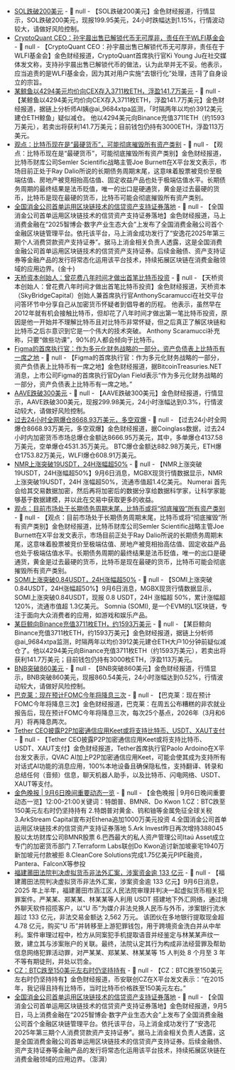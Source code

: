 - [SOL跌破200美元]() - 📰 null - 【SOL跌破200美元】金色财经报道，行情显示，SOL跌破200美元，现报199.95美元，24小时跌幅达到1.15%，行情波动较大，请做好风险控制。
- [CryptoQuant CEO：孙宇晨出售已解锁代币无可厚非，责任在于WLFI基金会](https://x.com/ki_young_ju/status/1964252403508613377) - 📰 null - 【CryptoQuant CEO：孙宇晨出售已解锁代币无可厚非，责任在于WLFI基金会】金色财经报道，CryptoQuant首席执行官Ki Young Ju在社交媒体发文称，支持孙宇晨出售已解锁代币的做法，认为此举并无不妥。他表示，应当追责的是WLFI基金会，因为其对用户实施“去银行化”处理，违背了自身设立的宗旨。
- [某鲸鱼以4294美元均价向CEX存入3711枚ETH，浮盈141.7万美元](https://x.com/ai_9684xtpa/status/1964325133700776301) - 📰 null - 【某鲸鱼以4294美元均价向CEX存入3711枚ETH，浮盈141.7万美元】金色财经报道，据链上分析师AI姨@ai_9684xtpa监测，「时隔两年以均价3912美元建仓ETH鲸鱼」疑似减仓。 
他以4294美元向Binance充值3711ETH（约1593万美元），若卖出将获利141.7万美元；目前钱包仍持有3000ETH，浮盈113万美元。
- [观点：比特币现在是“最硬货币”，可能彻底摧毁所有资产类别](https://x.com/IIICapital/status/1964337250625335753) - 📰 null - 【观点：比特币现在是“最硬货币”，可能彻底摧毁所有资产类别】金色财经报道，比特币财库公司Semler Scientific战略主管Joe Burnett在X平台发文表示，市场目前正处于Ray Dalio所说的长期债务周期末尾，这意味着股票被竞价至极端估值、房地产被竞相抬高估值、固定收益产品也处于极端估值水平。长期债务周期的最终结果是法币贬值，唯一的出口是硬通货，黄金是过去最硬的货币，比特币是现在最硬的货币，比特币可能会彻底摧毁所有资产类别。
- [全国消金公司首单运用区块链技术的信贷资产支持证券落地]() - 📰 null - 【全国消金公司首单运用区块链技术的信贷资产支持证券落地】金色财经报道，马上消费金融在“2025智博会·数字产业生态大会”上发布了全国消费金融公司首个金融区块链管理平台。依托该平台，马上消金成功发行了“安逸花2025年第三期个人消费贷款资产支持证券”。据马上消金相关负责人透露，这是全国消费金融公司首单运用区块链技术的信贷资产支持证券。后续金融债、资产支持证券等金融产品的发行将常态化运用该平台技术，持续拓展区块链在消费金融领域的应用边界。(金十)
- [天桥资本创始人：曾花费八年时间才做出首笔比特币投资](https://x.com/Scaramucci/status/1963760492721181043) - 📰 null - 【天桥资本创始人：曾花费八年时间才做出首笔比特币投资】金色财经报道，天桥资本（SkyBridgeCapital）创始人兼首席执行官AnthonyScaramucci在社交平台问答环节中分享自己从加密货币怀疑者到倡导者的历程。 
他表示，虽然早在2012年就有机会接触比特币，但却花了八年时间才做出第一笔比特币投资，原因是他一开始并不理解比特币且对比特币非常怀疑，但之后真正了解区块链和比特币之后㝳意识到它是一个伟大的技术突破。 
Anthony Scaramucci补充称，只要“做些功课”，90%的人都会倾向于比特币。
- [Figma的首席执行官：作为多元化财务战略的一部分，资产负债表上比特币有一席之地](https://x.com/BTCtreasuries/status/1964342834871619815) - 📰 null - 【Figma的首席执行官：作为多元化财务战略的一部分，资产负债表上比特币有一席之地】金色财经报道，据BitcoinTreasuries.NET消息，上市公司Figma的首席执行官Dylan Field表示“作为多元化财务战略的一部分，资产负债表上比特币有一席之地。”
- [AAVE跌破300美元]() - 📰 null - 【AAVE跌破300美元】金色财经报道，行情显示，AAVE跌破300美元，现报299.98美元，24小时涨幅达到0.3%，行情波动较大，请做好风险控制。
- [过去24小时全网爆仓8668.93万美元，多空双爆](https://www.coinglass.com/zh/LiquidationData) - 📰 null - 【过去24小时全网爆仓8668.93万美元，多空双爆】金色财经报道，据Coinglass数据，过去24小时内加密货币市场总爆仓金额达8666.95万美元，其中，多单爆仓4137.58万美元，空单爆仓4531.35万美元。 
BTC爆仓金额达882.98万美元，ETH爆仓1753.82万美元，WLFI爆仓608.91万美元。
- [NMR上涨突破19USDT，24H涨幅超50%](https://www.mgbx.com/spot/trade/NMR_USDT) - 📰 null - 【NMR上涨突破19USDT，24H涨幅超50%】9月6日消息，MGBX现货行情数据显示，NMR上涨突破19USDT，24H 涨幅超50%，流通市值超1.4亿美元。 
Numerai 首先会给其交易数据加密，然后再将加密后的数据分享给数据科学家，让科学家能够基于数据建模，并以此在交易中获取更多的收益。
- [观点：目前市场处于长期债务周期末尾，比特币或将“彻底摧毁”所有资产类别](https://x.com/IIICapital/status/1964337250625335753) - 📰 null - 【观点：目前市场处于长期债务周期末尾，比特币或将“彻底摧毁”所有资产类别】金色财经报道，比特币财库公司Semler Scientific战略主管Joe Burnett在X平台发文表示，市场目前正处于Ray Dalio所说的长期债务周期末尾，这意味着股票被竞价至极端估值、房地产被竞相抬高估值、固定收益产品也处于极端估值水平。长期债务周期的最终结果是法币贬值，唯一的出口是硬通货，黄金是过去最硬的货币，比特币是现在最硬的货币，比特币可能会彻底摧毁所有资产类别。
- [SOMI上涨突破0.84USDT，24H涨幅超50%]() - 📰 null - 【SOMI上涨突破0.84USDT，24H涨幅超50%】9月6日消息，MGBX现货行情数据显示，SOMI上涨突破0.84USDT，现报 0.8 USDT，24H 涨幅超 50%，累计涨幅超120%，流通市值超 1.3亿美元。 
Somnia (SOMI), 是一个EVM的L1区块链，专注于面向大众消费者的应用，如游戏和娱乐产品。
- [某巨鲸向Binance充值3711枚ETH，约1593万美元](https://x.com/ai_9684xtpa/status/1964325133700776301) - 📰 null - 【某巨鲸向Binance充值3711枚ETH，约1593万美元】金色财经报道，据链上分析师@ai_9684xtpa监测，时隔两年以均价3912美元建仓ETH大户10分钟前疑似减仓了。他以4294美元向Binance充值3711枚ETH（约1593万美元），若卖出将获利141.7万美元；目前钱包仍持有3000枚ETH，浮盈113万美元。
- [BNB突破860美元]() - 📰 null - 【BNB突破860美元】金色财经报道，行情显示，BNB突破860美元，现报860.54美元，24小时涨幅达到0.52%，行情波动较大，请做好风险控制。
- [巴克莱：现在预计FOMC今年将降息三次]() - 📰 null - 【巴克莱：现在预计FOMC今年将降息三次】金色财经报道，巴克莱：在周五公布糟糕的非农就业报告后，现在预计FOMC今年将降息三次，每次25个基点，2026年（3月和6月）将再降息两次。
- [Tether CEO披露P2P加密通信应用Keet或将支持比特币、USDT、XAUT支付](https://x.com/paoloardoino/status/1964314488670199829) - 📰 null - 【Tether CEO披露P2P加密通信应用Keet或将支持比特币、USDT、XAUT支付】金色财经报道，Tether首席执行官Paolo Ardoino在X平台发文表示，QVAC AI加上P2P加密通信应用Keet，可能会使其成为支持所有对话式AI功能的消息应用，100%本地设备且确保隐私性，支持翻译、转录和总结任何（音频）信息，聊天机器人助手，以及比特币、闪电网络、USDT、XAUT等支付。
- [金色晚报 | 9月6日晚间重要动态一览]() - 📰 null - 【金色晚报 | 9月6日晚间重要动态一览】12:00-21:00关键词：特朗普、BMNR、Do Kwon 
1.CZ：BTC跌至150美元左右时仍坚持持有 
2.特朗普对黄金、钨和铀等金属免征全球关税 
3.ArkStream Capital宣布对Ethena追加1000万美元投资 
4.全国消金公司首单运用区块链技术的信贷资产支持证券落地 
5.Ark Invest昨日再次增持388045股以太坊财库公司BMNR股票 
6.巴西最大的私人资产管理公司Itaú Asset成立专门的加密货币部门 
7.Terraform Labs联创Do Kwon追讨新加坡豪宅1940万新加坡元付款被拒 
8.CleanCore Solutions完成1.75亿美元PIPE融资，Pantera、FalconX等参投
- [福建莆田法院判决虚拟货币非法外汇案，涉案资金逾 133 亿元](https://www.ptxw.com/news/xw/xqkb/202509/t20250905_505895.htm) - 📰 null - 【福建莆田法院判决虚拟货币非法外汇案，涉案资金逾 133 亿元】9月6日消息，2025 年上半年，福建莆田市涵江区人民法院审理并判决一起虚拟货币相关犯罪案件。严某某、郑某某、林某某等人利用 USDT 搭建地下外汇网络，通过境外聊天软件招揽客户，以“U 币”为媒介非法兑换人民币与外币，涉案银行流水超过 133 亿元，非法交易金额达 2,562 万元。 
该团伙在多地银行提取现金超 4.78 亿元，购买“U 币”并转移至上游犯罪钱包，用于跨境资金洗白并从中牟利。案件审理过程中，检方从同案犯手机提取语音并经鉴定与林某某声纹一致，建立其与涉案账户的关联。最终，法院认定其行为构成非法经营罪及帮助信息网络犯罪活动罪，对严某某、郑某某、林某某等 15 人判处 8 个月至 3 年不等有期徒刑，并处以罚金。
- [CZ：BTC跌至150美元左右时仍坚持持有]() - 📰 null - 【CZ：BTC跌至150美元左右时仍坚持持有】金色财经报道，币安联创CZ在X平台发文表示：“在2015年，我记得且持有比特币，当时比特币价格跌至150美元左右。”
- [全国消金公司首单运用区块链技术的信贷资产支持证券落地]() - 📰 null - 【全国消金公司首单运用区块链技术的信贷资产支持证券落地】金色财经报道，9月5日，马上消费金融在“2025智博会·数字产业生态大会”上发布了全国消费金融公司首个金融区块链管理平台。依托该平台，马上消金成功发行了“安逸花2025年第三期个人消费贷款资产支持证券”。据马上消金相关负责人透露，这是全国消费金融公司首单运用区块链技术的信贷资产支持证券。后续金融债、资产支持证券等金融产品的发行将常态化运用该平台技术，持续拓展区块链在消费金融领域的应用边界。（澎湃）
